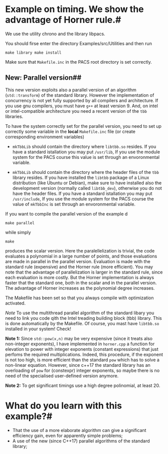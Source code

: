 # Example on timing. We show the advantage of Horner rule.#

We use the utility chrono and the library libpacs.

You should firse enter the directory Examples/src/Utilities and then run

``
make library
make install
``

Make sure that ``Makefile.inc`` in the PACS root directory is set correctly.

## New: Parallel version##
This new version exploits also a parallel version of an algorithm
(``std::transform``) of the standard library. However the
implementation of concurrency is not yet fully supported by all
compilers and architecture. If you use gnu compilers, you must have
`g++` at least version 9. And, on intel or intel-compatible
architecture you need a recent version of the `tbb` libraries.

To have the system correctly set for the parallel version, you need to set up correctly
some variable in the **local** `Makefile.inc` file (or create corresponding environment variables)

* `mkTbbLib` should contain the directory where `libtbb.so`
resides. If you have a standard istallation you may put `/usr/lib`, If
you use the module system for the PACS course this value is set
through an envoronmental variable.

* `mkTbbLib` should contain the directory where the header files of
the `tbb` library resides. If you have installed the `libtbb` package
of a Linux distribution (like Ubuntu or Debian), make sure to have
installed also the development version (normally called `libtbb_dev`),
otherwise you do not have the header files.  If you have a standard
istallation you may put `/usr/include`, If you use the module system
for the PACS course the value of `mkTbbInc` is set through an
envoronmental variable.

If you want to compile the parallel version of the example d

    make parallel
    
while simply

    make 
    
produces the scalar version.  Here the paralellelization is trivial,
the code evaluates a polynomial in a large number of points, and those
evaluations are made in parallel in the parallel version. Evaluation
is made with the standard rule (expensive) and the Horner rule (more
efficient). You may note that the advantage of parallelization is
larger in the standard rule, since each evaluation is more costly. But
the Horner implementation is always faster that the standard one, both
in the scalar and in the parallel version. The advantage of Horner
increases as the polynomial degree increases. 

The Makefile has been set so that you always compile with optimization
activated.

*Note* To use the multithread parallel algorithm of the standard libary you need to link you code qith the Intel treading building block (tbb) library.
This is done automatically by the Makefile. Of course, you mast have `libtbb.so` installed in your system! Check!


**Note 1:** Since ``std::pow(x,n)`` may be very expensive (since it
treats also non-integer exponents), I have implemented in
``horner.cpp`` a function for elevation to power with integer
exponents (constant expressions) that just perfoms the required multiplications. 
Indeed, this procedure, if the exponent is not too high, is more efficient than the standard `pow` which has to solve a non-linear equation.
However, since c++17 the standard library has an overloading of ``pow`` for (constexpr) integer exponents, so maybe there is no
need of the specialised user-defined version anymore.

**Note 2:**  To get significant timings use a high degree polinomial, at least 20.

# What do you learn with this example?#
- That the use of a more elaborate algorithm can give a significant efficiency gain, even for apparently simple problems;
- A use of the new (since C++17) parallel algorithms of the standard library; 
